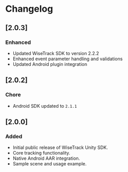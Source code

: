 # Changelog

## [2.0.3]

### Enhanced

- Updated WiseTrack SDK to version 2.2.2
- Enhanced event parameter handling and validations
- Updated Android plugin integration

## [2.0.2]

### Chore

- Android SDK updated to `2.1.1`

## [2.0.0]

### Added

- Initial public release of WiseTrack Unity SDK.
- Core tracking functionality.
- Native Android AAR integration.
- Sample scene and usage example.
